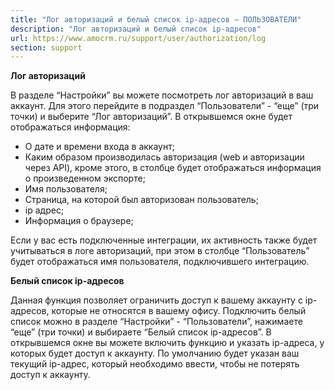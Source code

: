 ```yaml
---
title: "Лог авторизаций и белый список ip-адресов — ПОЛЬЗОВАТЕЛИ"
description: "Лог авторизаций и белый список ip-адресов"
url: https://www.amocrm.ru/support/user/authorization/log
section: support
---
```


**Лог авторизаций**

В разделе “Настройки” вы можете посмотреть лог авторизаций в ваш аккаунт. Для этого перейдите в подраздел “Пользователи” - “еще” (три точки) и выберите “Лог авторизаций”. В открывшемся окне будет отображаться информация:

- О дате и времени входа в аккаунт;
- Каким образом производилась авторизация (web и авторизации через API), кроме этого, в столбце будет отображаться информация о произведенном экспорте;
- Имя пользователя;
- Страница, на которой был авторизован пользователь;
- ip адрес;
- Информация о браузере;

Если у вас есть подключенные интеграции, их активность также будет учитываться в логе авторизаций, при этом в столбце “Пользователь” будет отображаться имя пользователя, подключившего интеграцию.

**Белый список ip-адресов**

Данная функция позволяет ограничить доступ к вашему аккаунту с ip-адресов, которые не относятся в вашему офису. Подключить белый список можно в разделе “Настройки” - “Пользователи”, нажимаете “еще” (три точки) и выбираете “Белый список ip-адресов”. В открывшемся окне вы можете включить функцию и указать ip-адреса, у которых будет доступ к аккаунту. По умолчанию будет указан ваш текущий ip-адрес, который необходимо ввести, чтобы не потерять доступ к аккаунту.
